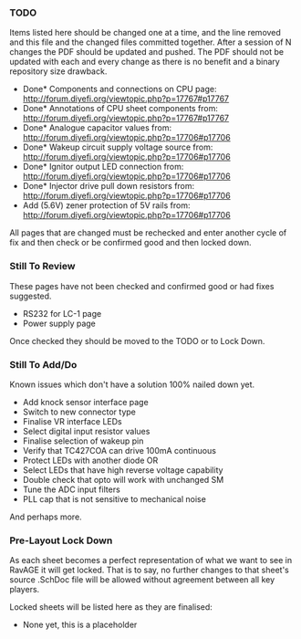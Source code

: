 ### TODO

Items listed here should be changed one at a time, and the line removed and this
file and the changed files committed together. After a session of N changes the
PDF should be updated and pushed. The PDF should not be updated with each and
every change as there is no benefit and a binary repository size drawback.

 - Done* Components and connections on CPU page: http://forum.diyefi.org/viewtopic.php?p=17767#p17767
 - Done* Annotations of CPU sheet components from: http://forum.diyefi.org/viewtopic.php?p=17767#p17767
 - Done* Analogue capacitor values from: http://forum.diyefi.org/viewtopic.php?p=17706#p17706
 - Done* Wakeup circuit supply voltage source from: http://forum.diyefi.org/viewtopic.php?p=17706#p17706
 - Done* Ignitor output LED connection from: http://forum.diyefi.org/viewtopic.php?p=17706#p17706
 - Done* Injector drive pull down resistors from: http://forum.diyefi.org/viewtopic.php?p=17706#p17706
 - Add (5.6V) zener protection of 5V rails from: http://forum.diyefi.org/viewtopic.php?p=17706#p17706

All pages that are changed must be rechecked and enter another cycle of fix and
then check or be confirmed good and then locked down.

### Still To Review

These pages have not been checked and confirmed good or had fixes suggested.

 - RS232 for LC-1 page
 - Power supply page

Once checked they should be moved to the TODO or to Lock Down.

### Still To Add/Do

Known issues which don't have a solution 100% nailed down yet.

 - Add knock sensor interface page
 - Switch to new connector type
 - Finalise VR interface LEDs
 - Select digital input resistor values
 - Finalise selection of wakeup pin
 - Verify that TC427COA can drive 100mA continuous
 - Protect LEDs with another diode OR
 - Select LEDs that have high reverse voltage capability
 - Double check that opto will work with unchanged SM
 - Tune the ADC input filters
 - PLL cap that is not sensitive to mechanical noise

And perhaps more.

### Pre-Layout Lock Down

As each sheet becomes a perfect representation of what we want to see in RavAGE
it will get locked. That is to say, no further changes to that sheet's source
.SchDoc file will be allowed without agreement between all key players.

Locked sheets will be listed here as they are finalised:

 - None yet, this is a placeholder

